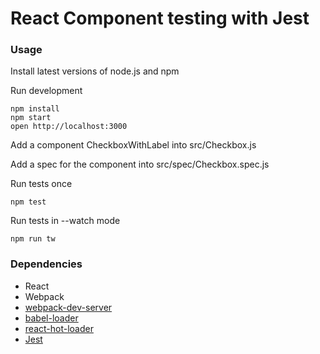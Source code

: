 React Component testing with Jest
=====================

### Usage

Install latest versions of node.js and npm

Run development 

```
npm install
npm start
open http://localhost:3000
```

Add a component CheckboxWithLabel into src/Checkbox.js

Add a spec for the component into src/spec/Checkbox.spec.js

Run tests once

```
npm test
```

Run tests in --watch mode

```
npm run tw
```

### Dependencies

* React
* Webpack
* [webpack-dev-server](https://github.com/webpack/webpack-dev-server)
* [babel-loader](https://github.com/babel/babel-loader)
* [react-hot-loader](https://github.com/gaearon/react-hot-loader)
* [Jest](https://facebook.github.io/jest)


